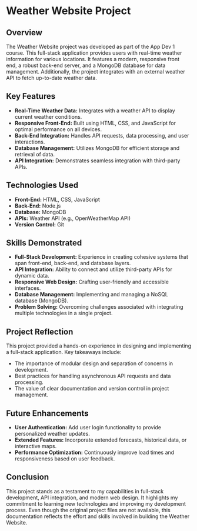 # Weather Website Project

## Overview
The Weather Website project was developed as part of the App Dev 1 course. This full-stack application provides users with real-time weather information for various locations. It features a modern, responsive front end, a robust back-end server, and a MongoDB database for data management. Additionally, the project integrates with an external weather API to fetch up-to-date weather data.

## Key Features
- **Real-Time Weather Data:** Integrates with a weather API to display current weather conditions.
- **Responsive Front-End:** Built using HTML, CSS, and JavaScript for optimal performance on all devices.
- **Back-End Integration:** Handles API requests, data processing, and user interactions.
- **Database Management:** Utilizes MongoDB for efficient storage and retrieval of data.
- **API Integration:** Demonstrates seamless integration with third-party APIs.

## Technologies Used
- **Front-End:** HTML, CSS, JavaScript
- **Back-End:** Node.js
- **Database:** MongoDB
- **APIs:** Weather API (e.g., OpenWeatherMap API)
- **Version Control:** Git

## Skills Demonstrated
- **Full-Stack Development:** Experience in creating cohesive systems that span front-end, back-end, and database layers.
- **API Integration:** Ability to connect and utilize third-party APIs for dynamic data.
- **Responsive Web Design:** Crafting user-friendly and accessible interfaces.
- **Database Management:** Implementing and managing a NoSQL database (MongoDB).
- **Problem Solving:** Overcoming challenges associated with integrating multiple technologies in a single project.

## Project Reflection
This project provided a hands-on experience in designing and implementing a full-stack application. Key takeaways include:
- The importance of modular design and separation of concerns in development.
- Best practices for handling asynchronous API requests and data processing.
- The value of clear documentation and version control in project management.

## Future Enhancements
- **User Authentication:** Add user login functionality to provide personalized weather updates.
- **Extended Features:** Incorporate extended forecasts, historical data, or interactive maps.
- **Performance Optimization:** Continuously improve load times and responsiveness based on user feedback.

## Conclusion
This project stands as a testament to my capabilities in full-stack development, API integration, and modern web design. It highlights my commitment to learning new technologies and improving my development process. Even though the original project files are not available, this documentation reflects the effort and skills involved in building the Weather Website.

